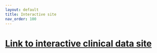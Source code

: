 ```yaml
---
layout: default
title: Interactive site
nav_order: 100
--- 
```

# [Link to interactive clinical data site](https://labsyspharm.shinyapps.io/hmsclinical/)
